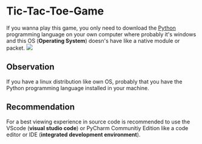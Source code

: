 # Tic-Tac-Toe-Game
 If you wanna play this game, you only need to download the <a href="https://" target="_blank" rel="external">Python</a> programming language on your own computer where probably it's windows and this OS (<strong>Operating System</strong>) doesn's have like a native module or packet.
 ![](https://img.shields.io/badge/python-3670A0?style=for-the-badge&logo=python&logoColor=ffdd54)
 ## Observation
 If you have a linux distribution like own OS, probably that you have the Python programming language installed in your machine.
 ## Recommendation
 For a best viewing experience in source code is recommended to use the VScode (<strong>visual studio code</strong>) or PyCharm Communitiy Edition like a code editor or IDE (<strong>integrated development environment</strong>).
